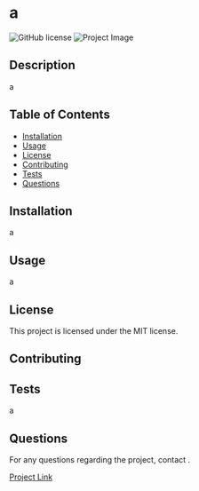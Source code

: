 
# a

![GitHub license](https://img.shields.io/badge/license-MIT-blue.svg)
![Project Image](https://i.ytimg.com/vi/jeOfS90Flf8/maxresdefault.jpg)

## Description
a

## Table of Contents
- [Installation](#installation)
- [Usage](#usage)
- [License](#license)
- [Contributing](#contributing)
- [Tests](#tests)
- [Questions](#questions)

## Installation
a

## Usage
a

## License
This project is licensed under the MIT license.

## Contributing


## Tests
a

## Questions
For any questions regarding the project, contact .

[Project Link]()
